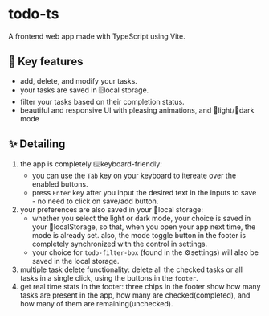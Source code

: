 # todo-ts 
A frontend web app made with TypeScript using Vite.
## 🔑 Key features 
- add, delete, and modify your tasks.
- your tasks are saved in 🗄️local storage.
- filter your tasks based on their completion status.
- beautiful and responsive UI with pleasing animations, and 🔆light/🌙dark mode

## ✨ Detailing 
1. the app is completely ⌨️keyboard-friendly:
    - you can use the `Tab` key on your keyboard to itereate over the enabled buttons.
    - press `Enter` key after you input the desired text in the inputs to save - no need to click on save/add button.
2. your preferences are also saved in your 📁local storage:
    - whether you select the light or dark mode, your choice is saved in your 📂localStorage, so that, when you open your app next time, the mode is already set. also, the mode toggle button in the footer is completely synchronized with the control in settings. 
    - your choice for `todo-filter-box` (found in the ⚙️settings) will also be saved in the local storage.
3. multiple task delete functionality:
    delete all the checked tasks or all tasks in a single click, using the buttons in the `footer`.
4. get real time stats in the footer:
   three chips in the footer show how many tasks are present in the app, how many are checked(completed), and how many of them are remaining(unchecked).

